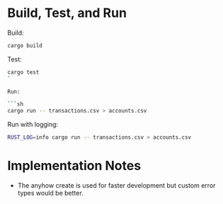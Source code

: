 # Build, Test, and Run

Build:

```sh
cargo build
```

Test:

````sh
cargo test
`

Run:

```sh
cargo run -- transactions.csv > accounts.csv
````

Run with logging:

```sh
RUST_LOG=info cargo run -- transactions.csv > accounts.csv
```

# Implementation Notes

- The anyhow create is used for faster development but custom error types would be better.
